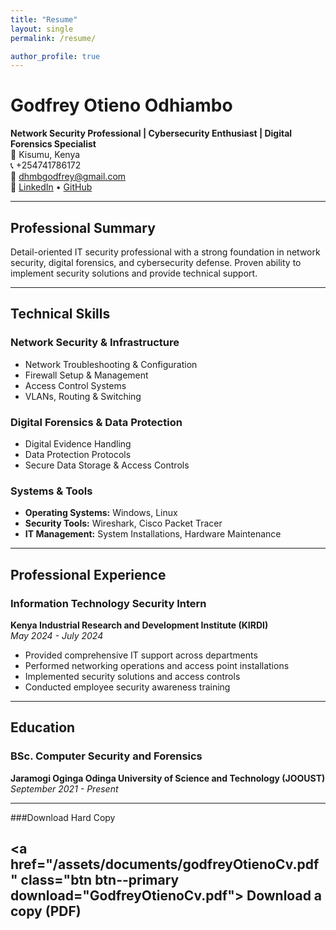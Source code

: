 ```yaml
---
title: "Resume"
layout: single
permalink: /resume/

author_profile: true
---
```

# Godfrey Otieno Odhiambo

**Network Security Professional | Cybersecurity Enthusiast | Digital Forensics Specialist**  
📍 Kisumu, Kenya  
📞 +254741786172  
📧 [dhmbgodfrey@gmail.com](mailto:dhmbgodfrey@gmail.com)  
🔗 [LinkedIn](https://www.linkedin.com/in/ogodfreyotieno) • [GitHub](https://github.com/T4godfrey)

---

## Professional Summary

Detail-oriented IT security professional with a strong foundation in network security, digital forensics, and cybersecurity defense. Proven ability to implement security solutions and provide technical support.

---


## Technical Skills

### **Network Security & Infrastructure**
- Network Troubleshooting & Configuration
- Firewall Setup & Management
- Access Control Systems
- VLANs, Routing & Switching

### **Digital Forensics & Data Protection**
- Digital Evidence Handling
- Data Protection Protocols
- Secure Data Storage & Access Controls

### **Systems & Tools**
- **Operating Systems:** Windows, Linux
- **Security Tools:** Wireshark, Cisco Packet Tracer
- **IT Management:** System Installations, Hardware Maintenance

---

## Professional Experience

### **Information Technology Security Intern**
**Kenya Industrial Research and Development Institute (KIRDI)**  
*May 2024 - July 2024*

- Provided comprehensive IT support across departments
- Performed networking operations and access point installations
- Implemented security solutions and access controls
- Conducted employee security awareness training

---

## Education

### **BSc. Computer Security and Forensics**
**Jaramogi Oginga Odinga University of Science and Technology (JOOUST)**  
*September 2021 - Present*

---
###Download Hard Copy

<a href="/assets/documents/godfreyOtienoCv.pdf" class="btn btn--primary download="GodfreyOtienoCv.pdf">
<i class="fas fa-file-download"></i> Download a copy (PDF) </a>
---
